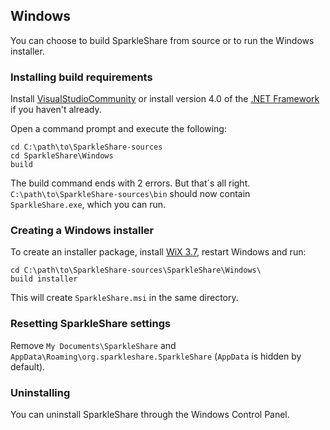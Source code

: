 ## Windows
You can choose to build SparkleShare from source or to run the Windows installer.


### Installing build requirements

Install [VisualStudioCommunity](https://visualstudio.microsoft.com/de/vs/community/)
or install version 4.0 of the [.NET Framework](http://www.microsoft.com/download/en/details.aspx?id=17851) if you haven't already.

Open a command prompt and execute the following:

```
cd C:\path\to\SparkleShare-sources
cd SparkleShare\Windows
build
```
The build command ends with 2 errors. But that´s all right.
`C:\path\to\SparkleShare-sources\bin` should now contain `SparkleShare.exe`, which you can run.


### Creating a Windows installer
To create an installer package, install [WiX 3.7](http://wix.codeplex.com/releases/view/99514), restart Windows and run:

```
cd C:\path\to\SparkleShare-sources\SparkleShare\Windows\
build installer
```

This will create `SparkleShare.msi` in the same directory.


### Resetting SparkleShare settings

Remove `My Documents\SparkleShare` and `AppData\Roaming\org.sparkleshare.SparkleShare` (`AppData` is hidden by default).


### Uninstalling

You can uninstall SparkleShare through the Windows Control Panel.
